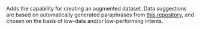 Adds the capability for creating an augmented dataset. Data suggestions are based on automatically generated paraphrases from [this repository](https://github.com/RasaHQ/paraphraser), and chosen on the basis of low-data and/or low-performing intents.
